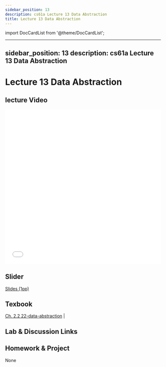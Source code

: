 ```yaml
---
sidebar_position: 13
description: cs61a Lecture 13 Data Abstraction
title: Lecture 13 Data Abstraction
---
```


import DocCardList from '@theme/DocCardList';

---
sidebar_position: 13
description: cs61a  Lecture 13 Data Abstraction
---
# Lecture 13 Data Abstraction
## lecture Video

<iframe src="//player.bilibili.com/player.html?aid=277746636&bvid=BV17c411f78k&cid=1311465503&p=1&high_quality=1&danmaku=0" scrolling="no" border="0" frameborder="no" framespacing="0" allowfullscreen="true" allowfullscreen="allowfullscreen" width="100%" height="500" scrolling="no" frameborder="0" sandbox="allow-top-navigation allow-same-origin allow-forms allow-scripts"> </iframe>

## Slider
[Slides (1pp)](/resource/cs61a/13-Data_Abstraction_1pp.pdf)
## Texbook
[Ch. 2.2 22-data-abstraction](https://www.composingprograms.com/pages/22-data-abstraction.html) | 

## Lab & Discussion Links


## Homework & Project
None


<DocCardList />

